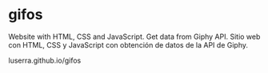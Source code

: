 # gifos
Website with HTML, CSS and JavaScript. Get data from Giphy API.
Sitio web con HTML, CSS y JavaScript con obtención de datos de la API de Giphy.

luserra.github.io/gifos
